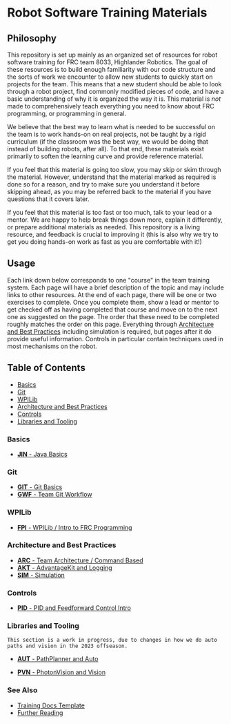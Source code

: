 # Robot Software Training Materials

## Philosophy

This repository is set up mainly as an organized set of resources for robot software training for FRC team 8033, Highlander Robotics.
The goal of these resources is to build enough familiarity with our code structure and the sorts of work we encounter to allow new students to quickly start on projects for the team.
This means that a new student should be able to look through a robot project, find commonly modified pieces of code, and have a basic understanding of why it is organized the way it is.
This material is _not_ made to comprehensively teach everything you need to know about FRC programming, or programming in general.

We believe that the best way to learn what is needed to be successful on the team is to work hands-on on real projects, not be taught by a rigid curriculum (if the classroom was the best way, we would be doing that instead of building robots, after all).
To that end, these materials exist primarily to soften the learning curve and provide reference material.

If you feel that this material is going too slow, you may skip or skim through the material.
However, understand that the material marked as required is done so for a reason, and try to make sure you understand it before skipping ahead, as you may be referred back to the material if you have questions that it covers later.

If you feel that this material is too fast or too much, talk to your lead or a mentor.
We are happy to help break things down more, explain it differently, or prepare additional materials as needed.
This repository is a living resource, and feedback is crucial to improving it (this is also why we try to get you doing hands-on work as fast as you are comfortable with it!)

## Usage

Each link down below corresponds to one "course" in the team training system.
Each page will have a brief description of the topic and may include links to other resources.
At the end of each page, there will be one or two exercises to complete.
Once you complete them, show a lead or mentor to get checked off as having completed that course and move on to the next one as suggested on the page.
The order that these need to be completed roughly matches the order on this page.
Everything through [Architecture and Best Practices](#architecture-and-best-practices) including simulation is required, but pages after it do provide useful information.
Controls in particular contain techniques used in most mechanisms on the robot.

## Table of Contents

- [Basics](#basics)
- [Git](#git)
- [WPILib](#wpilib)
- [Architecture and Best Practices](#architecture-and-best-practices)
- [Controls](#controls)
- [Libraries and Tooling](#libraries-and-tooling)

### Basics

- [**JIN** - Java Basics](Java.md)

### Git

- [**GIT** - Git Basics](BasicGit.md)
- [**GWF** - Team Git Workflow](GitWorkflow.md)

### WPILib

- [**FPI** - WPILib / Intro to FRC Programming](WPILibIntro.md)

### Architecture and Best Practices

- [**ARC** - Team Architecture / Command Based](CommandBased.md)
- [**AKT** - AdvantageKit and Logging](AdvantageKit.md)
- [**SIM** - Simulation](Simulation.md)

### Controls

- [**PID** - PID and Feedforward Control Intro](ControlsIntro.md)

### Libraries and Tooling

    This section is a work in progress, due to changes in how we do auto paths and vision in the 2023 offseason.

- [**AUT** - PathPlanner and Auto](PathPlanner.md)

- [**PVN** - PhotonVision and Vision](Vision.md)

### See Also

- [Training Docs Template](Template.md)
- [Further Reading](ReadingList.md)

